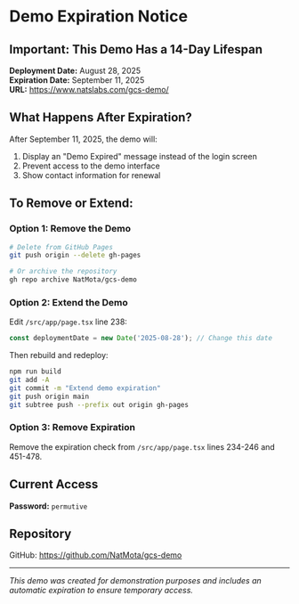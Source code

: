 # Demo Expiration Notice

## Important: This Demo Has a 14-Day Lifespan

**Deployment Date:** August 28, 2025  
**Expiration Date:** September 11, 2025  
**URL:** https://www.natslabs.com/gcs-demo/

## What Happens After Expiration?

After September 11, 2025, the demo will:
1. Display an "Demo Expired" message instead of the login screen
2. Prevent access to the demo interface
3. Show contact information for renewal

## To Remove or Extend:

### Option 1: Remove the Demo
```bash
# Delete from GitHub Pages
git push origin --delete gh-pages

# Or archive the repository
gh repo archive NatMota/gcs-demo
```

### Option 2: Extend the Demo
Edit `/src/app/page.tsx` line 238:
```javascript
const deploymentDate = new Date('2025-08-28'); // Change this date
```

Then rebuild and redeploy:
```bash
npm run build
git add -A
git commit -m "Extend demo expiration"
git push origin main
git subtree push --prefix out origin gh-pages
```

### Option 3: Remove Expiration
Remove the expiration check from `/src/app/page.tsx` lines 234-246 and 451-478.

## Current Access

**Password:** `permutive`

## Repository

GitHub: https://github.com/NatMota/gcs-demo

---

*This demo was created for demonstration purposes and includes an automatic expiration to ensure temporary access.*